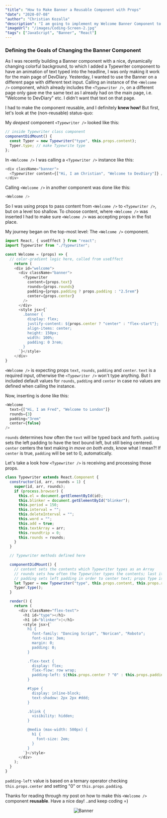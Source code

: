 ```yaml
---
"title": "How to Make Banner a Reusable Component with Props"
"date": "2020-07-08"
"author": "Christian Kozalla"
"description": "I am going to implement my Welcome Banner Component to be displayed on every page where the Typewriter Component shall be fed with variable Text Input based on the title of the page. The component will be included into the Container Component which already wraps the whole content section of DevDiary, making the Banner part of the ubiquous layout."
"imageUrl": "/images/Coding-Screen-2.jpg"
"tags": ["JavaScript", "Banner", "React"]
---
```


### Defining the Goals of Changing the Banner Component

As I was recently building a Banner component with a nice, dynamically changing colorful background, to which I added a Typewriter component to have an animation of text typed into the headline, I was only making it work for the main page of DevDiary. Yesterday, I wanted to use the Banner on a different page with different text input. Calling an instance of the `<Welcome />` component, which already includes the `<Typewriter />`, on a different page only gave me the same text as I already had on the main page, i.e. "Welcome to DevDiary" etc. I didn't want that text on that page.

I had to make the component reusable, and I definitely **knew how!** But first, let's look at the (non-reusable) status-quo:

My _deepest_ component `<Typewriter />` looked like this:

```js
// inside Typewriter class component
componentDidMount() {
  const Typer = new Typewriter("type", this.props.content);
  Typer.type; // make Typewrite type
};
```

In `<Welcome />` I was calling a `<Typewriter />` instance like this:

```js
<div className="banner">
  <Typewriter content={["Hi, I am Christian", "Welcome to DevDiary"]} />
</div>
```

Calling `<Welcome />` in another component was done like this:

```js
<Welcome />
```

So I was using props to pass content from `<Welcome />` to `<Typewriter />`, but on a level too shallow. To choose content, where `<Welcome />` was inserted I had to make sure `<Welcome />` was accepting props in the fist place.

My journey began on the top-most level: The `<Welcome />` component.

```js
import React, { useEffect } from "react";
import Typewriter from "./Typewriter";

const Welcome = (props) => {
  // color-gradient logic here, called from useEffect
    return (
    <div id="welcome">
      <div className="banner">
        <Typewriter
          content={props.text}
          rounds={props.rounds}
          padding={props.padding ? props.padding : "2.5rem"}
          center={props.center}
        />
      </div>
      <style jsx>{`
        .banner {
          display: flex;
          justify-content: ${props.center ? "center" : "flex-start"};
          align-items: center;
          height: 150px;
          width: 100%;
          padding: 0 3rem;
        }
      `}</style>
    </div>
}
```

`<Welcome />` is expecting props `text`, `rounds`, `padding` and `center`. `text` is a required input, otherwise the `<Typewriter />` won't type anything. But I included default values for `rounds`, `padding` and `center` in case no values are defined when calling the instance.

Now, inserting <Welcome /> is done like this:

```js
<Welcome
  text={["Hi, I am Fred", "Welcome to London"]}
  rounds={3}
  padding="3rem"
  center={false}
/>
```

`rounds` determines how often the `text` will be typed back and forth. `padding` sets the left padding to have the text bound left, but still being centered. `center` centers the text making in _move on both ends_, know what I mean?! If `center` is true, `padding` will be set to 0, automatically.

Let's take a look how `<Typewriter />` is receiving and processing those props.

```js
class Typewriter extends React.Component {
  constructor(id, arr, rounds = 1) {
    super(id, arr, rounds);
    if (process.browser) {
      this.el = document.getElementById(id);
      this.blinker = document.getElementById("blinker");
      this.period = 150;
      this.interval = "";
      this.deleteInterval = "";
      this.word = "";
      this.add = true;
      this.textArray = arr;
      this.roundtrip = 0;
      this.rounds = rounds;
    }
  }

  // Typewriter methods defined here

  componentDidMount() {
    // content sets the contents which Typewriter types as an Array
    // rounds sets how often the Typewriter types the contents; last item stays visible
    // padding sets left padding in order to center text; props Type is String e.g. "4rem"
    let Typer = new Typewriter("type", this.props.content, this.props.rounds);
    Typer.type();
  }

  render() {
    return (
      <div className="flex-text">
        <h1 id="type"></h1>
        <h1 id="blinker">|</h1>
        <style jsx>{`
          h1 {
            font-family: "Dancing Script", "Norican", "Roboto";
            font-size: 3em;
            margin: 0;
            padding: 0;
          }

          .flex-text {
            display: flex;
            flex-flow: row wrap;
            padding-left: ${this.props.center ? "0" : this.props.padding};
          }

          #type {
            display: inline-block;
            text-shadow: 2px 2px #ddd;
          }

          .blink {
            visibility: hidden;
          }

          @media (max-width: 500px) {
            h1 {
              font-size: 2em;
            }
          }
        `}</style>
      </div>
    );
  }
}
```

`padding-left` value is based on a ternary operator checking `this.props.center` and setting "0" or `this.props.padding`.

Thanks for reading through my post on how to make this `<Welcome />` component **reusable**. Have a nice day! ..and keep coding =)

<p align="center">
<img src="/images/Banner.gif" alt="Banner" />
</p>
